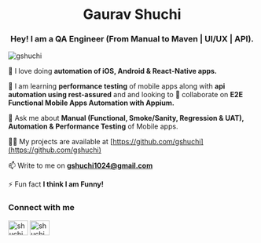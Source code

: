 <h1 align="center">Gaurav Shuchi</h1>
<h3 align="center">Hey! I am a QA Engineer (From Manual to Maven | UI/UX | API).</h3>

<p align="left"> <img src="https://komarev.com/ghpvc/?username=gshuchi&label=Profile%20views&color=0e75b6&style=flat" alt="gshuchi" /> </p>

🔭 I love doing **automation of iOS, Android & React-Native apps.**

🌱 I am learning **performance testing** of mobile apps along with **api automation using rest-assured** and and looking to 👯 collaborate on **E2E Functional Mobile Apps Automation with Appium.**

💬 Ask me about **Manual (Functional, Smoke/Sanity, Regression & UAT), Automation & Performance Testing** of Mobile apps.

👨‍💻 My projects are available at [https://github.com/gshuchi](https://github.com/gshuchi)

📫 Write to me on **gshuchi1024@gmail.com**

⚡ Fun fact **I think I am Funny!**

<h3 align="left">Connect with me</h3>
<p align="left">
<a href="https://twitter.com/shuchigaurav" target="blank"><img align="center" src="https://raw.githubusercontent.com/rahuldkjain/github-profile-readme-generator/master/src/images/icons/Social/twitter.svg" alt="shuchigaurav" height="30" width="40" /></a>
<a href="https://linkedin.com/in/shuchigaurav" target="blank"><img align="center" src="https://raw.githubusercontent.com/rahuldkjain/github-profile-readme-generator/master/src/images/icons/Social/linked-in-alt.svg" alt="shuchigaurav" height="30" width="40" /></a>
</p>

